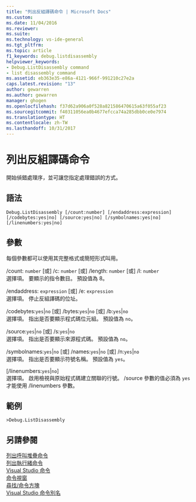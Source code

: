 ```yaml
---
title: "列出反組譯碼命令 | Microsoft Docs"
ms.custom: 
ms.date: 11/04/2016
ms.reviewer: 
ms.suite: 
ms.technology: vs-ide-general
ms.tgt_pltfrm: 
ms.topic: article
f1_keywords: debug.listdisassembly
helpviewer_keywords:
- Debug.ListDisassembly command
- list disassembly command
ms.assetid: eb363e35-e86a-4121-966f-991210c27e2a
caps.latest.revision: "13"
author: gewarren
ms.author: gewarren
manager: ghogen
ms.openlocfilehash: f37d62a906a0f528a821586470615a63f055af23
ms.sourcegitcommit: f40311056ea0b4677efcca74a285dbb0ce0e7974
ms.translationtype: HT
ms.contentlocale: zh-TW
ms.lasthandoff: 10/31/2017
---
```

# <a name="list-disassembly-command"></a>列出反組譯碼命令
開始偵錯處理序，並可讓您指定處理錯誤的方式。  
  
## <a name="syntax"></a>語法  
  
```  
Debug.ListDisassembly [/count:number] [/endaddress:expression]  
[/codebytes:yes|no] [/source:yes|no] [/symbolnames:yes|no]  
[/linenumbers:yes|no]  
```  
  
## <a name="switches"></a>參數  
 每個參數都可以使用其完整格式或簡短形式叫用。  
  
 /count: `number` [或] /c: `number` [或] /length: `number` [或] /l: `number`  
 選擇項。 要顯示的指令數目。 預設值為 8。  
  
 /endaddress: `expression` [或] /e: `expression`  
 選擇項。 停止反組譯碼的位址。  
  
 /codebytes:`yes`&#124;`no` [或] /bytes:`yes`&#124;`no` [或] /b:`yes`&#124;`no`  
 選擇項。 指出是否要顯示程式碼位元組。 預設值為 `no`。  
  
 /source:`yes`&#124;`no` [或] /s:`yes`&#124;`no`  
 選擇項。 指出是否要顯示來源程式碼。 預設值為 `no`。  
  
 /symbolnames:`yes`&#124;`no` [或] /names:`yes`&#124;`no` [或] /n:`yes`&#124;`no`  
 選擇項。 指出是否要顯示符號名稱。 預設值為 `yes`。  
  
 [/linenumbers:`yes`&#124;`no`]  
 選擇項。 啟用檢視與原始程式碼建立關聯的行號。 /source 參數的值必須為 `yes` 才能使用 /linenumbers 參數。  
  
## <a name="example"></a>範例  
  
```  
>Debug.ListDisassembly  
```  
  
## <a name="see-also"></a>另請參閱  
 [列出呼叫堆疊命令](../../ide/reference/list-call-stack-command.md)   
 [列出執行緒命令](../../ide/reference/list-threads-command.md)   
 [Visual Studio 命令](../../ide/reference/visual-studio-commands.md)   
 [命令視窗](../../ide/reference/command-window.md)   
 [尋找/命令方塊](../../ide/find-command-box.md)   
 [Visual Studio 命令別名](../../ide/reference/visual-studio-command-aliases.md)